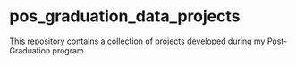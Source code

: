 # pos_graduation_data_projects
This repository contains a collection of projects developed during my Post-Graduation program.
